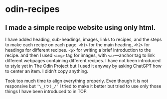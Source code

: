 # odin-recipes

## I made a simple recipe website using only html.
I have added heading, sub-headings, images, links to recipes, and the steps to make each recipe on each page.
`<h1>` for the main heading, `<h2>` for headings for different recipes.
`<p>` for writing a brief introduction to the recipe. and then I used `<img>` tag for images, with `<a>`—anchor tag to link different webpages containing different recipes.
I have not been introduced to style yet in The Odin Project but I used it anyway by asking ChatGPT how to center an item. I didn't copy anything.

Took too much time to align everything properly. Even though it is not responsive but `¯\_(ツ)_/¯`
I tried to make it better but tried to use only those things I have been introduced to in TOP.